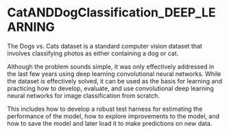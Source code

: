 # CatANDDogClassification_DEEP_LEARNING

The Dogs vs. Cats dataset is a standard computer vision dataset that involves classifying photos as either containing a dog or cat.

Although the problem sounds simple, it was only effectively addressed in the last few years using deep learning convolutional neural networks. 
While the dataset is effectively solved, it can be used as the basis for learning and practicing how to develop, evaluate, and use convolutional 
deep learning neural networks for image classification from scratch.

This includes how to develop a robust test harness for estimating the performance of the model, how to explore improvements to the model, 
and how to save the model and later load it to make predictions on new data.
